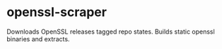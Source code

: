 # openssl-scraper
Downloads OpenSSL releases tagged repo states. Builds static openssl binaries and extracts.
